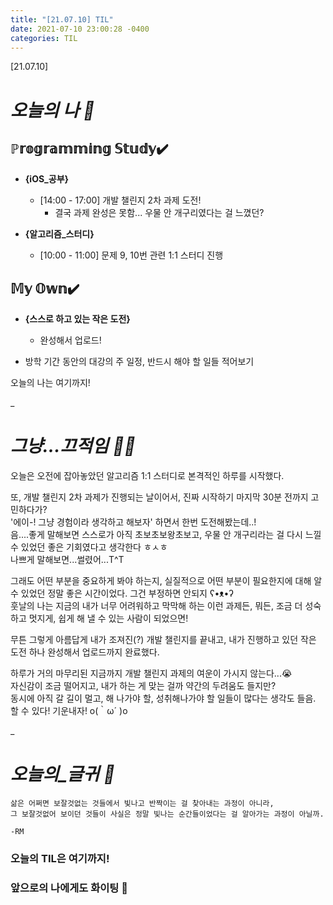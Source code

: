 ```yaml
---
title: "[21.07.10] TIL"
date: 2021-07-10 23:00:28 -0400
categories: TIL
---
```


[21.07.10]

# *오늘의 나 🙌*

## ℙ𝕣𝕠𝕘𝕣𝕒𝕞𝕞𝕚𝕟𝕘 𝕊𝕥𝕦𝕕𝕪✔️   

- **{iOS_공부}**

	* [14:00 - 17:00] 개발 챌린지 2차 과제 도전!
		 * 결국 과제 완성은 못함... 우물 안 개구리였다는 걸 느꼈던? 

- **{알고리즘_스터디}**

	* [10:00 - 11:00] 문제 9, 10번 관련 1:1 스터디 진행




## 𝕄𝕪 𝕆𝕨𝕟✔️
- **{스스로 하고 있는 작은 도전}**
  * 완성해서 업로드!

- 방학 기간 동안의 대강의 주 일정, 반드시 해야 할 일들 적어보기
 




오늘의 나는 여기까지! 
    
_
  
# *그냥...끄적임 ✍🏻*
오늘은 오전에 잡아놓았던 알고리즘 1:1 스터디로 본격적인 하루를 시작했다.  

또, 개발 챌린지 2차 과제가 진행되는 날이어서, 진짜 시작하기 마지막 30분 전까지 고민하다가?     
'에이-! 그냥 경험이라 생각하고 해보자' 하면서 한번 도전해봤는데..!      
음....좋게 말해보면 스스로가 아직 초보초보왕초보고, 우물 안 개구리라는 걸 다시 느낄 수 있었던 좋은 기회였다고 생각한다 ㅎㅅㅎ     
나쁘게 말해보면...썰렸어...T^T

그래도 어떤 부분을 중요하게 봐야 하는지, 실질적으로 어떤 부분이 필요한지에 대해 알 수 있었던 정말 좋은 시간이었다. 그건 부정하면 안되지 ʕ•ᴥ•ʔ      
훗날의 나는 지금의 내가 너무 어려워하고 막막해 하는 이런 과제든, 뭐든, 조금 더 성숙하고 멋지게, 쉽게 해 낼 수 있는 사람이 되었으면!       

무튼 그렇게 아름답게 내가 조져진(?) 개발 챌린지를 끝내고, 내가 진행하고 있던 작은 도전 하나 완성해서 업로드까지 완료했다.      

하루가 거의 마무리된 지금까지 개발 챌린지 과제의 여운이 가시지 않는다...😭     
자신감이 조금 떨어지고, 내가 하는 게 맞는 걸까 약간의 두려움도 들지만?      
동시에 아직 갈 길이 멀고, 해 나가야 할, 성취해나가야 할 일들이 많다는 생각도 들음.         
할 수 있다! 기운내자! o(｀ω´ )o    
  
_


# *오늘의_글귀 📜*

	삶은 어쩌면 보잘것없는 것들에서 빛나고 반짝이는 걸 찾아내는 과정이 아니라,    
	그 보잘것없어 보이던 것들이 사실은 정말 빛나는 순간들이었다는 걸 알아가는 과정이 아닐까.    
	
	-RM 


### 오늘의 TIL은 여기까지!       
### 앞으로의 나에게도 화이팅 🌸 
